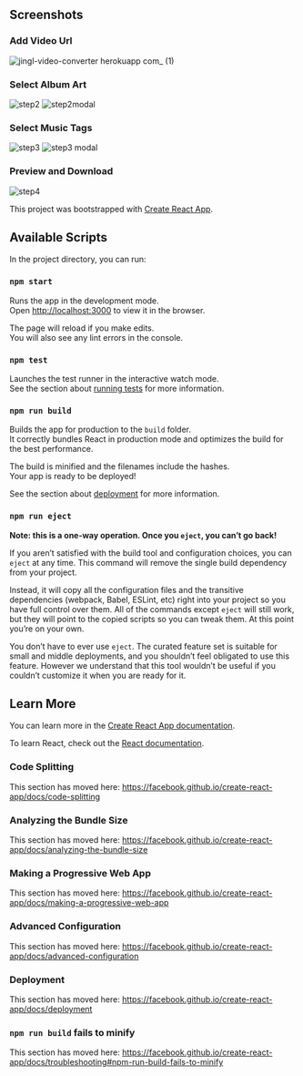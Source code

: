 ## Screenshots
### Add Video Url
![jingl-video-converter herokuapp com_ (1)](https://user-images.githubusercontent.com/57415883/101484286-37829f00-397b-11eb-8cc7-bf0c479aed47.png)

### Select Album Art
![step2](https://user-images.githubusercontent.com/57415883/101487524-26885c80-3980-11eb-9007-7f3288ebad09.JPG)
![step2modal](https://user-images.githubusercontent.com/57415883/101487640-4881df00-3980-11eb-850f-0a288db1c2eb.JPG)

### Select Music Tags
![step3](https://user-images.githubusercontent.com/57415883/101487740-66e7da80-3980-11eb-9a86-1bf72d67b204.JPG)
![step3 modal](https://user-images.githubusercontent.com/57415883/101487879-9eef1d80-3980-11eb-9e0f-f878e20301b7.JPG)

### Preview and Download
![step4](https://user-images.githubusercontent.com/57415883/101487933-b5957480-3980-11eb-92da-652c8c277987.JPG)






This project was bootstrapped with [Create React App](https://github.com/facebook/create-react-app).

## Available Scripts

In the project directory, you can run:

### `npm start`

Runs the app in the development mode.<br />
Open [http://localhost:3000](http://localhost:3000) to view it in the browser.

The page will reload if you make edits.<br />
You will also see any lint errors in the console.

### `npm test`

Launches the test runner in the interactive watch mode.<br />
See the section about [running tests](https://facebook.github.io/create-react-app/docs/running-tests) for more information.

### `npm run build`

Builds the app for production to the `build` folder.<br />
It correctly bundles React in production mode and optimizes the build for the best performance.

The build is minified and the filenames include the hashes.<br />
Your app is ready to be deployed!

See the section about [deployment](https://facebook.github.io/create-react-app/docs/deployment) for more information.

### `npm run eject`

**Note: this is a one-way operation. Once you `eject`, you can’t go back!**

If you aren’t satisfied with the build tool and configuration choices, you can `eject` at any time. This command will remove the single build dependency from your project.

Instead, it will copy all the configuration files and the transitive dependencies (webpack, Babel, ESLint, etc) right into your project so you have full control over them. All of the commands except `eject` will still work, but they will point to the copied scripts so you can tweak them. At this point you’re on your own.

You don’t have to ever use `eject`. The curated feature set is suitable for small and middle deployments, and you shouldn’t feel obligated to use this feature. However we understand that this tool wouldn’t be useful if you couldn’t customize it when you are ready for it.

## Learn More

You can learn more in the [Create React App documentation](https://facebook.github.io/create-react-app/docs/getting-started).

To learn React, check out the [React documentation](https://reactjs.org/).

### Code Splitting

This section has moved here: https://facebook.github.io/create-react-app/docs/code-splitting

### Analyzing the Bundle Size

This section has moved here: https://facebook.github.io/create-react-app/docs/analyzing-the-bundle-size

### Making a Progressive Web App

This section has moved here: https://facebook.github.io/create-react-app/docs/making-a-progressive-web-app

### Advanced Configuration

This section has moved here: https://facebook.github.io/create-react-app/docs/advanced-configuration

### Deployment

This section has moved here: https://facebook.github.io/create-react-app/docs/deployment

### `npm run build` fails to minify

This section has moved here: https://facebook.github.io/create-react-app/docs/troubleshooting#npm-run-build-fails-to-minify
